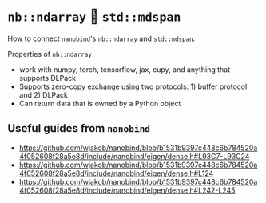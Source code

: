 # `nb::ndarray` :handshake: `std::mdspan`

How to connect `nanobind`'s `nb::ndarray` and `std::mdspan`.

Properties of `nb::ndarray`
- work with numpy, torch, tensorflow, jax, cupy, and anything that supports DLPack
- Supports zero-copy exchange using two protocols: 1) buffer protocol and 2) DLPack
- Can return data that is owned by a Python object

## Useful guides from `nanobind`
- https://github.com/wjakob/nanobind/blob/b1531b9397c448c6b784520a4f052608f28a5e8d/include/nanobind/eigen/dense.h#L93C7-L93C24
- https://github.com/wjakob/nanobind/blob/b1531b9397c448c6b784520a4f052608f28a5e8d/include/nanobind/eigen/dense.h#L124
- https://github.com/wjakob/nanobind/blob/b1531b9397c448c6b784520a4f052608f28a5e8d/include/nanobind/eigen/dense.h#L242-L245